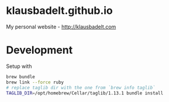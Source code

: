 # klausbadelt.github.io

My personal website - http://klausbadelt.com

# Development

Setup with

```sh
brew bundle
brew link --force ruby
# replace taglib dir with the one from `brew info taglib`
TAGLIB_DIR=/opt/homebrew/Cellar/taglib/1.13.1 bundle install
```
